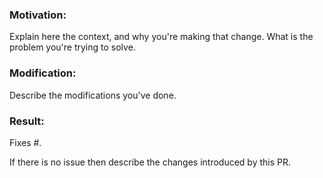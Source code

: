 ### Motivation:

Explain here the context, and why you're making that change.
What is the problem you're trying to solve.

### Modification:

Describe the modifications you've done.

### Result:

Fixes #<GitHub issue number>.

If there is no issue then describe the changes introduced by this PR.
